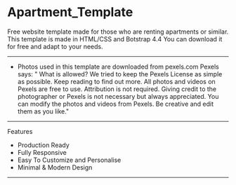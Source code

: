 # Apartment_Template
Free website template made for those who are renting apartments or similar.
This template is made in HTML/CSS and Botstrap 4.4
You can download it for free and adapt to your needs.
- - - - - - - - - - -
* Photos used in this template are downloaded from pexels.com
Pexels says:
" What is allowed?
We tried to keep the Pexels License as simple as possible. Keep reading to find out more.
All photos and videos on Pexels are free to use.
Attribution is not required. Giving credit to the photographer or Pexels is not necessary but always appreciated.
You can modify the photos and videos from Pexels. Be creative and edit them as you like."
- - - - - - - - - - -
Features 
- Production Ready
- Fully Responsive
- Easy To Customize and Personalise
- Minimal & Modern Design
- - - - - - - - - - -
